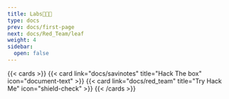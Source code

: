 ```yaml
---
title: Labs🧑‍🔬🔬
type: docs
prev: docs/first-page
next: docs/Red_Team/leaf
weight: 4
sidebar:
  open: false
---
```


{{< cards >}}
  {{< card link="docs/savinotes" title="Hack The box" icon="document-text" >}}
  {{< card link="docs/red_team" title="Try Hack Me" icon="shield-check" >}}
{{< /cards >}}
